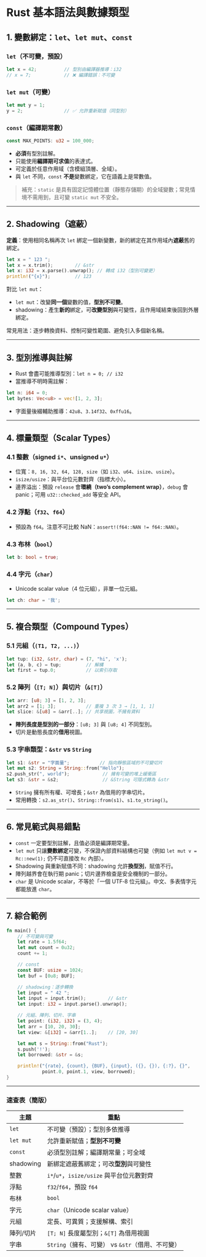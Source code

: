 # Rust 基本語法與數據類型
## 1. 變數綁定：`let`、`let mut`、`const`

### `let`（不可變，預設）

```rust
let x = 42;          // 型別由編譯器推導：i32
// x = 7;            // ❌ 編譯錯誤：不可變
```

### `let mut`（可變）

```rust
let mut y = 1;
y = 2;               // ✅ 允許重新賦值（同型別）
```

### `const`（編譯期常數）

```rust
const MAX_POINTS: u32 = 100_000;
```

- **必須**有型別註解。
- 只能使用**編譯期可求值**的表達式。
- 可定義於任意作用域（含模組頂層、全域）。
- 與 `let` 不同，`const` **不是**變數綁定，它在語義上是常數值。

> 補充：`static` 是具有固定記憶體位置（靜態存儲期）的全域變數；常見情境不需用到，且可變 `static mut` 不安全。

---

## 2. Shadowing（遮蔽）

**定義**：使用相同名稱再次 `let` 綁定一個新變數，新的綁定在其作用域內**遮蔽**舊的綁定。

```rust
let x = " 123 ";
let x = x.trim();        // &str
let x: i32 = x.parse().unwrap(); // 轉成 i32（型別可變更）
println!("{x}");         // 123
```

對比 `let mut`：

- `let mut`：改變**同一個**變數的值，**型別不可變**。
- shadowing：產生**新的**綁定，可**改變型別**與可變性，且作用域結束後回到外層綁定。

常見用法：逐步轉換資料、控制可變性範圍、避免引入多個新名稱。

---

## 3. 型別推導與註解

- Rust 會盡可能推導型別：`let n = 0; // i32`
- 當推導不明時需註解：

```rust
let n: i64 = 0;
let bytes: Vec<u8> = vec![1, 2, 3];
```

- 字面量後綴輔助推導：`42u8`、`3.14f32`、`0xffu16`。

---

## 4. 標量類型（Scalar Types）

### 4.1 整數（signed `i*`、unsigned `u*`）

- 位寬：`8, 16, 32, 64, 128, size`（如 `i32`、`u64`、`isize`、`usize`）。
- `isize/usize`：與平台位元數對齊（指標大小）。
- 邊界溢出：預設 `release` 會**環繞（two’s complement wrap）**，`debug` 會 panic；可用 `u32::checked_add` 等安全 API。

### 4.2 浮點（`f32`、`f64`）

- 預設為 `f64`。注意不可比較 NaN：`assert!(f64::NAN != f64::NAN)`。

### 4.3 布林（`bool`）

```rust
let b: bool = true;
```

### 4.4 字元（`char`）

- Unicode scalar value（4 位元組），非單一位元組。

```rust
let ch: char = '我';
```

---

## 5. 複合類型（Compound Types）

### 5.1 元組（`(T1, T2, ...)`）

```rust
let tup: (i32, &str, char) = (7, "hi", 'x');
let (a, b, c) = tup;         // 解構
let first = tup.0;           // 以索引存取
```

### 5.2 陣列（`[T; N]`）與切片（`&[T]`）

```rust
let arr: [u8; 3] = [1, 2, 3];
let arr2 = [1; 3];           // 重複 3 次 3 → [1, 1, 1]
let slice: &[u8] = &arr[..]; // 共享視圖，不擁有資料
```

- **陣列長度是型別的一部分**：`[u8; 3]` 與 `[u8; 4]` 不同型別。
- 切片是動態長度的**借用**視圖。

### 5.3 字串類型：`&str` vs `String`

```rust
let s1: &str = "字面量";           // 指向靜態區域的不可變切片
let mut s2: String = String::from("Hello");
s2.push_str(", world");            // 擁有可變的堆上緩衝區
let s3: &str = &s2;                // &String 可隱式轉為 &str
```

- `String` 擁有所有權、可增長；`&str` 為借用的字串切片。
- 常用轉換：`s2.as_str()`、`String::from(s1)`、`s1.to_string()`。

---

## 6. 常見範式與易錯點

- `const` 一定要型別註解，且值必須是編譯期常量。
- `let mut` 只讓**變數綁定**可變，不保證內部資料結構也可變（例如 `let mut v = Rc::new(1);` 仍不可直接改 `Rc` 內部）。
- Shadowing 與重新賦值不同：shadowing 允許**換型別**，賦值不行。
- 陣列越界會在執行期 panic；切片邊界檢查是安全機制的一部分。
- `char` 是 Unicode scalar，不等於「一個 UTF‑8 位元組」。中文、多表情字元都能放進 `char`。

---

## 7. 綜合範例

```rust
fn main() {
    // 不可變與可變
    let rate = 1.5f64;
    let mut count = 0u32;
    count += 1;

    // const
    const BUF: usize = 1024;
    let buf = [0u8; BUF];

    // shadowing：逐步轉換
    let input = " 42 ";
    let input = input.trim();        // &str
    let input: i32 = input.parse().unwrap();

    // 元組、陣列、切片、字串
    let point: (i32, i32) = (3, 4);
    let arr = [10, 20, 30];
    let view: &[i32] = &arr[1..];    // [20, 30]

    let mut s = String::from("Rust");
    s.push('!');
    let borrowed: &str = &s;

    println!("{rate}, {count}, {BUF}, {input}, ({}, {}), {:?}, {}", 
             point.0, point.1, view, borrowed);
}
```

---

### 速查表（簡版） 

| 主題      | 重點                                             |
| --------- | ------------------------------------------------ |
| `let`     | 不可變（預設）；型別多依推導                     |
| `let mut` | 允許重新賦值；**型別不可變**                     |
| `const`   | 必須型別註解；編譯期常量；可全域                 |
| shadowing | 新綁定遮蔽舊綁定；可改**型別**與可變性           |
| 整數      | `i*`/`u*`，`isize/usize` 與平台位元數對齊        |
| 浮點      | `f32`/`f64`，預設 `f64`                          |
| 布林      | `bool`                                           |
| 字元      | `char`（Unicode scalar value）                   |
| 元組      | 定長、可異質；支援解構、索引                     |
| 陣列/切片 | `[T; N]` 長度屬型別；`&[T]` 為借用視圖           |
| 字串      | `String`（擁有、可變） vs `&str`（借用、不可變） |











